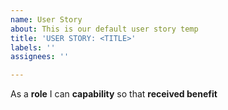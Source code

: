 ```yaml
---
name: User Story
about: This is our default user story temp
title: 'USER STORY: <TITLE>'
labels: ''
assignees: ''

---
```


As a **role** I can **capability** so that **received benefit**
